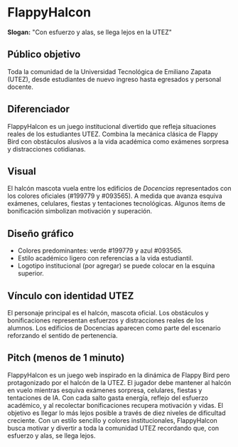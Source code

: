 # FlappyHalcon

**Slogan:** "Con esfuerzo y alas, se llega lejos en la UTEZ"

## Público objetivo
Toda la comunidad de la Universidad Tecnológica de Emiliano Zapata (UTEZ), desde estudiantes de nuevo ingreso hasta egresados y personal docente.

## Diferenciador
FlappyHalcon es un juego institucional divertido que refleja situaciones reales de los estudiantes UTEZ. Combina la mecánica clásica de Flappy Bird con obstáculos alusivos a la vida académica como exámenes sorpresa y distracciones cotidianas.

## Visual
El halcón mascota vuela entre los edificios de *Docencias* representados con los colores oficiales (#199779 y #093565). A medida que avanza esquiva exámenes, celulares, fiestas y tentaciones tecnológicas. Algunos ítems de bonificación simbolizan motivación y superación.

## Diseño gráfico
- Colores predominantes: verde #199779 y azul #093565.
- Estilo académico ligero con referencias a la vida estudiantil.
- Logotipo institucional (por agregar) se puede colocar en la esquina superior.

## Vínculo con identidad UTEZ
El personaje principal es el halcón, mascota oficial. Los obstáculos y bonificaciones representan esfuerzos y distracciones reales de los alumnos. Los edificios de Docencias aparecen como parte del escenario reforzando el sentido de pertenencia.

## Pitch (menos de 1 minuto)

FlappyHalcon es un juego web inspirado en la dinámica de Flappy Bird pero protagonizado por el halcón de la UTEZ. El jugador debe mantener al halcón en vuelo mientras esquiva exámenes sorpresa, celulares, fiestas y tentaciones de IA. Con cada salto gasta energía, reflejo del esfuerzo académico, y al recolectar bonificaciones recupera motivación y vidas. El objetivo es llegar lo más lejos posible a través de diez niveles de dificultad creciente. Con un estilo sencillo y colores institucionales, FlappyHalcon busca motivar y divertir a toda la comunidad UTEZ recordando que, con esfuerzo y alas, se llega lejos.
